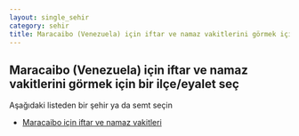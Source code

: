 ```yaml
---
layout: single_sehir
category: sehir
title: Maracaibo (Venezuela) için iftar ve namaz vakitlerini görmek için bir ilçe/eyalet seç
---
```



## Maracaibo (Venezuela) için iftar ve namaz vakitlerini görmek için bir ilçe/eyalet seç

Aşağıdaki listeden bir şehir ya da semt seçin


* [Maracaibo için iftar ve namaz vakitleri](/iftar.html?sehir=Maracaibo&ulke=Venezuela&state=Maracaibo)
